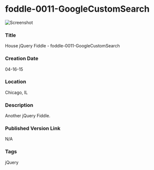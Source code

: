 foddle-0011-GoogleCustomSearch
======

![Screenshot](screenshot.png)


### Title

House jQuery Fiddle - foddle-0011-GoogleCustomSearch


### Creation Date

04-16-15


### Location

Chicago, IL


### Description

Another jQuery Fiddle. 


### Published Version Link

N/A


### Tags

jQuery
